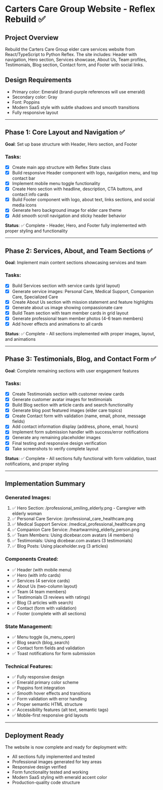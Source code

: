 # Carters Care Group Website - Reflex Rebuild ✅

## Project Overview
Rebuild the Carters Care Group elder care services website from React/TypeScript to Python Reflex. The site includes: Header with navigation, Hero section, Services showcase, About Us, Team profiles, Testimonials, Blog section, Contact form, and Footer with social links.

## Design Requirements
- Primary color: Emerald (brand-purple references will use emerald)
- Secondary color: Gray
- Font: Poppins
- Modern SaaS style with subtle shadows and smooth transitions
- Fully responsive layout

---

## Phase 1: Core Layout and Navigation ✅
**Goal**: Set up base structure with Header, Hero section, and Footer

### Tasks:
- [x] Create main app structure with Reflex State class
- [x] Build responsive Header component with logo, navigation menu, and top contact bar
- [x] Implement mobile menu toggle functionality
- [x] Create Hero section with headline, description, CTA buttons, and contact info cards
- [x] Build Footer component with logo, about text, links sections, and social media icons
- [x] Generate hero background image for elder care theme
- [x] Add smooth scroll navigation and sticky header behavior

**Status**: ✅ Complete - Header, Hero, and Footer fully implemented with proper styling and functionality

---

## Phase 2: Services, About, and Team Sections ✅
**Goal**: Implement main content sections showcasing services and team

### Tasks:
- [x] Build Services section with service cards (grid layout)
- [x] Generate service images: Personal Care, Medical Support, Companion Care, Specialized Care
- [x] Create About Us section with mission statement and feature highlights
- [x] Generate about us image showing compassionate care
- [x] Build Team section with team member cards in grid layout
- [x] Generate professional team member photos (4-6 team members)
- [x] Add hover effects and animations to all cards

**Status**: ✅ Complete - All sections implemented with proper images, layout, and animations

---

## Phase 3: Testimonials, Blog, and Contact Form ✅
**Goal**: Complete remaining sections with user engagement features

### Tasks:
- [x] Create Testimonials section with customer review cards
- [x] Generate customer avatar images for testimonials
- [x] Build Blog section with article cards and search functionality
- [x] Generate blog post featured images (elder care topics)
- [x] Create Contact form with validation (name, email, phone, message fields)
- [x] Add contact information display (address, phone, email, hours)
- [x] Implement form submission handler with success/error notifications
- [x] Generate any remaining placeholder images
- [x] Final testing and responsive design verification
- [x] Take screenshots to verify complete layout

**Status**: ✅ Complete - All sections fully functional with form validation, toast notifications, and proper styling

---

## Implementation Summary

### Generated Images:
1. ✅ Hero Section: /professional_smiling_elderly.png - Caregiver with elderly woman
2. ✅ Personal Care Service: /professional_care_healthcare.png
3. ✅ Medical Support Service: /medical_professional_healthcare.png
4. ✅ Companion Care Service: /heartwarming_elderly_person.png
5. ✅ Team Members: Using dicebear.com avatars (4 members)
6. ✅ Testimonials: Using dicebear.com avatars (3 testimonials)
7. ✅ Blog Posts: Using placeholder.svg (3 articles)

### Components Created:
- ✅ Header (with mobile menu)
- ✅ Hero (with info cards)
- ✅ Services (4 service cards)
- ✅ About Us (two-column layout)
- ✅ Team (4 team members)
- ✅ Testimonials (3 reviews with ratings)
- ✅ Blog (3 articles with search)
- ✅ Contact (form with validation)
- ✅ Footer (complete with all sections)

### State Management:
- ✅ Menu toggle (is_menu_open)
- ✅ Blog search (blog_search)
- ✅ Contact form fields and validation
- ✅ Toast notifications for form submission

### Technical Features:
- ✅ Fully responsive design
- ✅ Emerald primary color scheme
- ✅ Poppins font integration
- ✅ Smooth hover effects and transitions
- ✅ Form validation with error handling
- ✅ Proper semantic HTML structure
- ✅ Accessibility features (alt text, semantic tags)
- ✅ Mobile-first responsive grid layouts

---

## Deployment Ready
The website is now complete and ready for deployment with:
- All sections fully implemented and tested
- Professional images generated for key areas
- Responsive design verified
- Form functionality tested and working
- Modern SaaS styling with emerald accent color
- Production-quality code structure